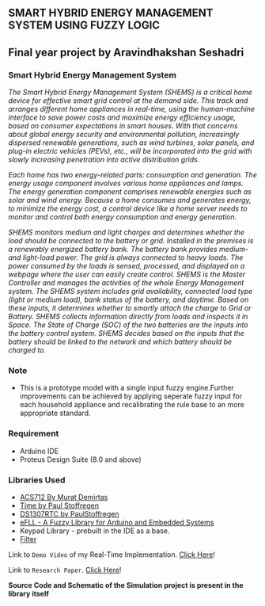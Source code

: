 ## **SMART HYBRID ENERGY MANAGEMENT SYSTEM USING FUZZY LOGIC**
## Final year project by Aravindhakshan Seshadri

### Smart Hybrid Energy Management System
*The Smart Hybrid Energy Management System (SHEMS) is a critical home device for effective smart grid control at the demand side. This track and arranges different home appliances in real-time, using the human-machine interface to save power costs and maximize energy efficiency usage, based on consumer expectations in smart houses. With that concerns about global energy security and environmental pollution, increasingly dispersed renewable generations, such as wind turbines, solar panels, and plug-in electric vehicles (PEVs), etc., will be incorporated into the grid with slowly increasing penetration into active distribution grids.*

_Each home has two energy-related parts: consumption and generation. The energy usage component involves various home appliances and lamps. The energy generation component comprises renewable energies such as solar and wind energy. Because a home consumes and generates energy, to minimize the energy cost, a control device like a home server needs to monitor and control both energy consumption and energy generation._

_SHEMS monitors medium and light charges and determines whether the load should be connected to the battery or grid. Installed in the premises is a renewably energized battery bank. The battery bank provides medium- and light-load power. The grid is always connected to heavy loads. The power consumed by the loads is sensed, processed, and displayed on a webpage where the user can easily create control. SHEMS is the Master Controller and manages the activities of the whole Energy Management system.
The SHEMS system includes grid availability, connected load type (light or medium load), bank status of the battery, and daytime. Based on these inputs, it determines whether to smartly attach the charge to Grid or Battery. SHEMS collects information directly from loads and inspects it in Space. The State of Charge (SOC) of the two batteries are the inputs into the battery control system. SHEMS decides based on the inputs that the battery should be linked to the network and which battery should be charged to._

### Note 
- This is a prototype model with a single input fuzzy engine.Further improvements can be achieved by applying seperate fuzzy input for each household appliance and recalibrating the rule base to an more appropriate standard.

### Requirement
- Arduino IDE
- Proteus Design Suite (8.0 and above)

### Libraries Used
- [ACS712 By Murat Demirtas](https://github.com/muratdemirtas/ACS712-arduino-1)
- [Time by Paul Stoffregen](https://github.com/PaulStoffregen/Time)
- [DS1307RTC by PaulStoffregen](https://github.com/PaulStoffregen/DS1307RTC)
- [eFLL - A Fuzzy Library for Arduino and Embedded Systems](https://github.com/zerokol/eFLL) 
- Keypad Library - prebuilt in the IDE as a base.
- [Filter](https://github.com/hideakitai/Filters)

Link to `Demo Video` of my Real-Time Implementation. [Click Here](https://youtu.be/K4hGNZzHAwU)!

Link to `Research Paper`. [Click Here](http://ijsrem.com/download/smart-hybrid-energy-management-system-using-fuzzy-logic/?wpdmdl=3568&masterkey=5eeec2d6ef2ff)!

**Source Code and Schematic of the Simulation project is present in the library itself**
